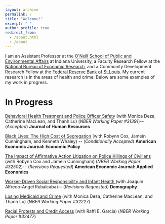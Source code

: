 ```yaml
---
layout: archive
permalink: /
title: "Welcome!"
excerpt: " "
author_profile: true
redirect_from: 
  - /about.html
  - /about
---
```


I am an Assistant Professor at the  [O'Neill School of Public and Environmental Affairs](https://oneill.indiana.edu/index.html) at Indiana University, a Faculty Research Fellow at the [National Bureau of Economic Research](https://www.nber.org/), and a Community Development Research Fellow at the [Federal Reserve Bank of St.Louis](https://www.stlouisfed.org/community-development/staff-directory#cd-research). My current research is in the areas of health and crime. Below are some examples of my work in progress.

In Progress
======
[Behavioral Health Treatment and Police Officer Safety](https://www.nber.org/papers/w31391?utm_campaign=ntwh&utm_medium=email&utm_source=ntwg2)  (with Monica Deza, Catherine MacLean, and Thanh Lu) (*NBER Working Paper #31391*)-- (*Accepted*) **Journal of Human Resources**

[Black Lives: The High Cost of Segregation](https://equitablegrowth.org/working-papers/black-lives-the-high-cost-of-segregation/) (with Robynn Cox, Jamein Cunningham, and Kenneth Whaley) -- (*Conditionally  Accepted*)  **American Economic Journal: Economic Policy**

[The Impact of Affirmative Action Litigation on Police Killings of Civilians](https://www.nber.org/papers/w32502?utm_campaign=ntwh&utm_medium=email&utm_source=ntwg2)  (with Robynn Cox and Jamein Cunningham) (*NBER Working Paper #32502*)-- (*Revisions Requested*)  **American Economic Journal: Applied Economics**

<ins>Worker-Driven Social Responsibility and Infant Health </ins> (with Joaquin Alfredo-Angel Rubalcaba)-- (*Revisions Requested*) **Demography**

[Losing Medicaid and Crime](https://www.nber.org/papers/w32227?utm_campaign=ntwh&utm_medium=email&utm_source=ntwg2) (with Monica Deza, Catherine MacLean, and Thanh Lu) (*NBER Working Paper #32227*)

[Racial Protests and Credit Access](https://www.nber.org/papers/w32477?utm_campaign=ntwh&utm_medium=email&utm_source=ntwg2) (with Raffi E. Garcia) (*NBER Working Paper #32477*)

